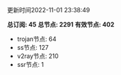 更新时间2022-11-01 23:38:49

**总订阅: 45**
**总节点: 2291**
**有效节点: 402**
- trojan节点: 64
- ss节点: 127
- v2ray节点: 210
- ssr节点: 1
